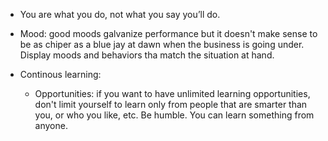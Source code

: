 * You are what you do, not what you say you’ll do.

* Mood: good moods galvanize performance but it doesn't make sense to be as chiper as a blue jay at dawn when the business is going under. Display moods and behaviors tha match the situation at hand. 

* Continous learning: 
   * Opportunities: if you want to have unlimited learning opportunities, don't limit yourself to learn only from people that are smarter than you, or who you like, etc. Be humble. You can learn something from anyone. 
